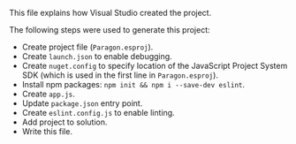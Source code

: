 This file explains how Visual Studio created the project.

The following steps were used to generate this project:
- Create project file (`Paragon.esproj`).
- Create `launch.json` to enable debugging.
- Create `nuget.config` to specify location of the JavaScript Project System SDK (which is used in the first line in `Paragon.esproj`).
- Install npm packages: `npm init && npm i --save-dev eslint`.
- Create `app.js`.
- Update `package.json` entry point.
- Create `eslint.config.js` to enable linting.
- Add project to solution.
- Write this file.
